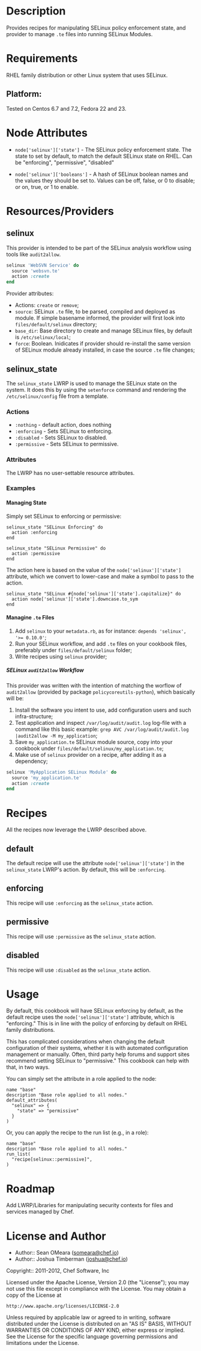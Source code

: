 Description
===========

Provides recipes for manipulating SELinux policy enforcement state, and provider
to manage `.te` files into running SELinux Modules.

Requirements
============

RHEL family distribution or other Linux system that uses SELinux.

## Platform:

Tested on Centos 6.7 and 7.2, Fedora 22 and 23.

Node Attributes
===============

* `node['selinux']['state']` - The SELinux policy enforcement state. The state to
  set  by default, to match the default SELinux state on RHEL. Can be "enforcing",
  "permissive", "disabled"

* `node['selinux']['booleans']` - A hash of SELinux boolean names and the values
  they should be set to. Values can be off, false, or 0 to disable; or on, true,
  or 1 to enable.

Resources/Providers
===================

## selinux

This provider is intended to be part of the SELinux analysis workflow using tools
like `audit2allow`.

``` ruby
selinux 'WebSVN Service' do
  source 'websvn.te'
  action :create
end
```

Provider attributes:
- Actions: `create` or `remove`;
- `source`: SELinux `.te` file, to be parsed, compiled and deployed as module. If
  simple basename informed, the provider will first look into
  `files/default/selinux` directory;
- `base_dir`: Base directory to create and manage SELinux files, by default is
  `/etc/selinux/local`;
- `force`: Boolean. Inidicates if provider should re-install the same version of
  SELinux module already installed, in case the source `.te` file changes;

## selinux\_state

The `selinux_state` LWRP is used to manage the SELinux state on the
system. It does this by using the `setenforce` command and rendering
the `/etc/selinux/config` file from a template.

### Actions

* `:nothing` - default action, does nothing
* `:enforcing` - Sets SELinux to enforcing.
* `:disabled` - Sets SELinux to disabled.
* `:permissive` - Sets SELinux to permissive.

### Attributes

The LWRP has no user-settable resource attributes.

### Examples

#### Managing State
Simply set SELinux to enforcing or permissive:

    selinux_state "SELinux Enforcing" do
      action :enforcing
    end

    selinux_state "SELinux Permissive" do
      action :permissive
    end

The action here is based on the value of the
`node['selinux']['state']` attribute, which we convert to lower-case
and make a symbol to pass to the action.

    selinux_state "SELinux #{node['selinux']['state'].capitalize}" do
      action node['selinux']['state'].downcase.to_sym
    end

#### Managine `.te` Files

1. Add `selinux` to your `metadata.rb`, as for instance: `depends 'selinux', '>= 0.10.0'`;
2. Run your SELinux workflow, and add `.te` files on your cookbook files,
   preferably under `files/default/selinux` folder;
3. Write recipes using `selinux` provider;

##### SELinux `audit2allow` Workflow

This provider was written with the intention of matching the worflow of `audit2allow` (provided by package `policycoreutils-python`), which basically will be:

1. Install the software you intent to use, add configuration users and such infra-structure;
2. Test application and inspect `/var/log/audit/audit.log` log-file with a command like this basic example: `grep AVC /var/log/audit/audit.log |audit2allow -M my_application`;
3. Save `my_application.te` SELinux module source, copy into your cookbook under `files/default/selinux/my_application.te`;
4. Make use of `selinux` provider on a recipe, after adding it as a dependency;

``` ruby
selinux 'MyApplication SELinux Module' do
  source 'my_application.te'
  action :create
end
```

Recipes
=======

All the recipes now leverage the LWRP described above.

## default

The default recipe will use the attribute `node['selinux']['state']`
in the `selinux_state` LWRP's action. By default, this will be `:enforcing`.

## enforcing

This recipe will use `:enforcing` as the `selinux_state` action.

## permissive

This recipe will use `:permissive` as the `selinux_state` action.

## disabled

This recipe will use `:disabled` as the `selinux_state` action.

Usage
=====

By default, this cookbook will have SELinux enforcing by default, as
the default recipe uses the `node['selinux']['state']` attribute,
which is "enforcing." This is in line with the policy of enforcing by
default on RHEL family distributions.

This has complicated considerations when changing the default
configuration of their systems, whether it is with automated
configuration management or manually. Often, third party help forums
and support sites recommend setting SELinux to "permissive." This
cookbook can help with that, in two ways.

You can simply set the attribute in a role applied to the node:

    name "base"
    description "Base role applied to all nodes."
    default_attributes(
      "selinux" => {
        "state" => "permissive"
      }
    )

Or, you can apply the recipe to the run list (e.g., in a role):

    name "base"
    description "Base role applied to all nodes."
    run_list(
      "recipe[selinux::permissive]",
    )

Roadmap
=======

Add LWRP/Libraries for manipulating security contexts for files and
services managed by Chef.

License and Author
==================

- Author:: Sean OMeara (<someara@chef.io>)
- Author:: Joshua Timberman (<joshua@chef.io>)

Copyright:: 2011-2012, Chef Software, Inc

Licensed under the Apache License, Version 2.0 (the "License");
you may not use this file except in compliance with the License.
You may obtain a copy of the License at

    http://www.apache.org/licenses/LICENSE-2.0

Unless required by applicable law or agreed to in writing, software
distributed under the License is distributed on an "AS IS" BASIS,
WITHOUT WARRANTIES OR CONDITIONS OF ANY KIND, either express or implied.
See the License for the specific language governing permissions and
limitations under the License.
